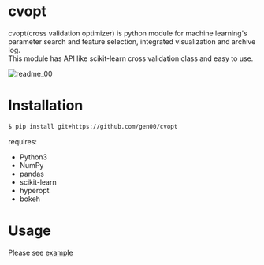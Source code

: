 # cvopt
cvopt(cross validation optimizer) is python module for machine learning's parameter search and feature selection, integrated visualization and archive log.   
This module has API like scikit-learn cross validation class and easy to use.

![readme_00](https://github.com/genfifth/images/blob/master/cvopt/readme_00.PNG)

# Installation   
```bash
$ pip install git+https://github.com/gen00/cvopt
```
requires:   
* Python3
* NumPy
* pandas
* scikit-learn
* hyperopt
* bokeh
   
# Usage
Please see [example](https://github.com/genfifth/cvopt/blob/master/example/example.ipynb)
